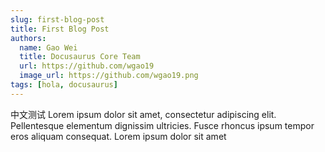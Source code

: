 ```yaml
---
slug: first-blog-post
title: First Blog Post
authors:
  name: Gao Wei
  title: Docusaurus Core Team
  url: https://github.com/wgao19
  image_url: https://github.com/wgao19.png
tags: [hola, docusaurus]
---
```

中文测试
Lorem ipsum dolor sit amet, consectetur adipiscing elit. Pellentesque elementum dignissim ultricies. Fusce rhoncus ipsum tempor eros aliquam consequat. Lorem ipsum dolor sit amet
